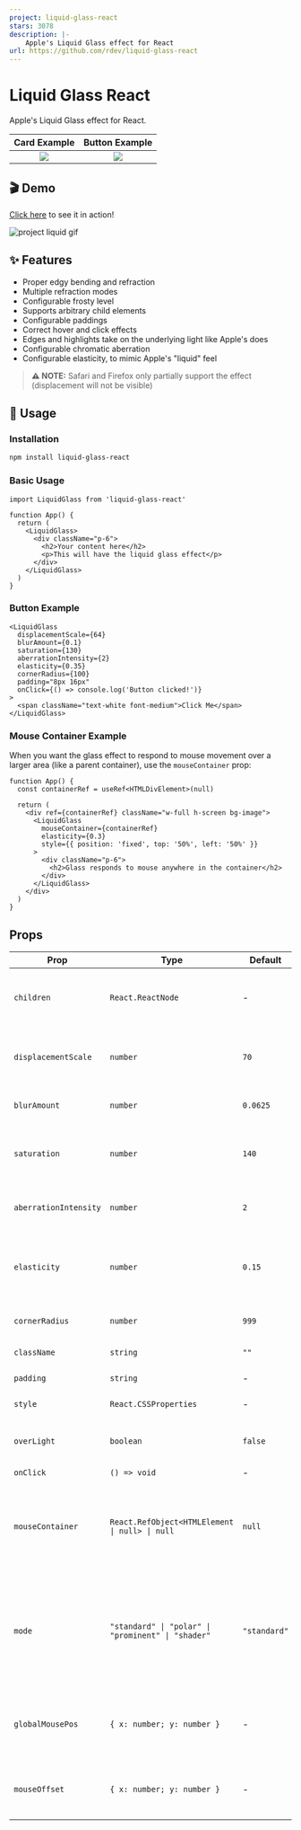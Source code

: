```yaml
---
project: liquid-glass-react
stars: 3078
description: |-
    Apple's Liquid Glass effect for React
url: https://github.com/rdev/liquid-glass-react
---
```


# Liquid Glass React

Apple's Liquid Glass effect for React.

Card Example              |  Button Example
:-------------------------:|:-------------------------:
![](https://github.com/rdev/liquid-glass-react/raw/master/assets/card.png)  |  ![](https://github.com/rdev/liquid-glass-react/raw/master/assets/button.png)

## 🎬  Demo

[Click here](https://liquid-glass.maxrovensky.com) to see it in action!

![project liquid gif](./assets/project-liquid.gif)

## ✨ Features

- Proper edgy bending and refraction
- Multiple refraction modes
- Configurable frosty level
- Supports arbitrary child elements
- Configurable paddings
- Correct hover and click effects
- Edges and highlights take on the underlying light like Apple's does
- Configurable chromatic aberration
- Configurable elasticity, to mimic Apple's "liquid" feel

> **⚠️ NOTE:** Safari and Firefox only partially support the effect (displacement will not be visible)

## 🚀 Usage

### Installation

```bash
npm install liquid-glass-react
```

### Basic Usage

```tsx
import LiquidGlass from 'liquid-glass-react'

function App() {
  return (
    <LiquidGlass>
      <div className="p-6">
        <h2>Your content here</h2>
        <p>This will have the liquid glass effect</p>
      </div>
    </LiquidGlass>
  )
}
```

### Button Example

```tsx
<LiquidGlass
  displacementScale={64}
  blurAmount={0.1}
  saturation={130}
  aberrationIntensity={2}
  elasticity={0.35}
  cornerRadius={100}
  padding="8px 16px"
  onClick={() => console.log('Button clicked!')}
>
  <span className="text-white font-medium">Click Me</span>
</LiquidGlass>
```

### Mouse Container Example

When you want the glass effect to respond to mouse movement over a larger area (like a parent container), use the `mouseContainer` prop:

```tsx
function App() {
  const containerRef = useRef<HTMLDivElement>(null)

  return (
    <div ref={containerRef} className="w-full h-screen bg-image">
      <LiquidGlass
        mouseContainer={containerRef}
        elasticity={0.3}
        style={{ position: 'fixed', top: '50%', left: '50%' }}
      >
        <div className="p-6">
          <h2>Glass responds to mouse anywhere in the container</h2>
        </div>
      </LiquidGlass>
    </div>
  )
}
```

## Props

| Prop | Type | Default | Description |
|------|------|---------|-------------|
| `children` | `React.ReactNode` | - | The content to render inside the glass container |
| `displacementScale` | `number` | `70` | Controls the intensity of the displacement effect |
| `blurAmount` | `number` | `0.0625` | Controls the blur/frosting level |
| `saturation` | `number` | `140` | Controls color saturation of the glass effect |
| `aberrationIntensity` | `number` | `2` | Controls chromatic aberration intensity |
| `elasticity` | `number` | `0.15` | Controls the "liquid" elastic feel (0 = rigid, higher = more elastic) |
| `cornerRadius` | `number` | `999` | Border radius in pixels |
| `className` | `string` | `""` | Additional CSS classes |
| `padding` | `string` | - | CSS padding value |
| `style` | `React.CSSProperties` | - | Additional inline styles |
| `overLight` | `boolean` | `false` | Whether the glass is over a light background |
| `onClick` | `() => void` | - | Click handler |
| `mouseContainer` | `React.RefObject<HTMLElement \| null> \| null` | `null` | Container element to track mouse movement on (defaults to the glass component itself) |
| `mode` | `"standard" \| "polar" \| "prominent" \| "shader"` | `"standard"` | Refraction mode for different visual effects. `shader` is the most accurate but not the most stable. |
| `globalMousePos` | `{ x: number; y: number }` | - | Global mouse position coordinates for manual control |
| `mouseOffset` | `{ x: number; y: number }` | - | Mouse position offset for fine-tuning positioning |

